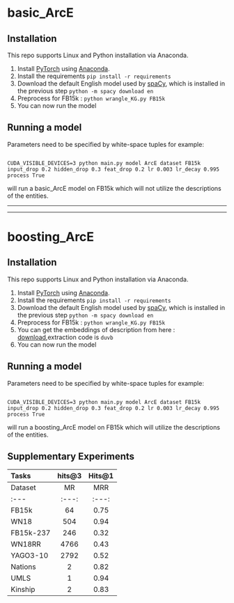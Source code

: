 # basic_ArcE



## Installation

This repo supports Linux and Python installation via Anaconda. 

1. Install [PyTorch](https://github.com/pytorch/pytorch) using [Anaconda](https://www.continuum.io/downloads). 
2. Install the requirements `pip install -r requirements`
3. Download the default English model used by [spaCy](https://github.com/explosion/spaCy), which is installed in the previous step `python -m spacy download en`
4. Preprocess for FB15k : `python wrangle_KG.py FB15k`
5. You can now run the model

## Running a model

Parameters need to be specified by white-space tuples for example:
```

CUDA_VISIBLE_DEVICES=3 python main.py model ArcE dataset FB15k input_drop 0.2 hidden_drop 0.3 feat_drop 0.2 lr 0.003 lr_decay 0.995 process True 
```
will run a basic_ArcE model on FB15k which will not utilize the descriptions of the entities.

----------------------------------------------------------------------------------------------------------------------------------
-----------------------------------------------------------------------------------------------------------------------------------

# boosting_ArcE

## Installation

This repo supports Linux and Python installation via Anaconda. 

1. Install [PyTorch](https://github.com/pytorch/pytorch) using [Anaconda](https://www.continuum.io/downloads). 
2. Install the requirements `pip install -r requirements`
3. Download the default English model used by [spaCy](https://github.com/explosion/spaCy), which is installed in the previous step `python -m spacy download en`
4. Preprocess for FB15k : `python wrangle_KG.py FB15k`
5. You can  get the embeddings of description from here : [download](https://pan.baidu.com/s/18N6VkWIm5jeO0MMZMk-4yA),extraction code is `duvb`
6. You can now run the model

## Running a model

Parameters need to be specified by white-space tuples for example:
```

CUDA_VISIBLE_DEVICES=3 python main.py model ArcE dataset FB15k input_drop 0.2 hidden_drop 0.3 feat_drop 0.2 lr 0.003 lr_decay 0.995 process True 
```
will run a boosting_ArcE model on FB15k which will utilize the descriptions of the entities.

## Supplementary Experiments
Tasks | hits@3 | Hits@1 |
:--- | :---: | :---: |
Dataset | MR | MRR | Hits@10 | Hits@3 | Hits@1
:--- | :---: | :---: | :---: | :---: | :---:
FB15k | 64 | 0.75 | 0.87 | 0.80 | 0.67
WN18 | 504 | 0.94 | 0.96 | 0.95 | 0.94
FB15k-237 | 246 | 0.32 | 0.49 | 0.35 | 0.24
WN18RR | 4766 | 0.43 | 0.51 | 0.44 | 0.39
YAGO3-10 | 2792 | 0.52 | 0.66 | 0.56 | 0.45
Nations | 2 | 0.82 | 1.00 | 0.88 | 0.72
UMLS | 1 | 0.94 | 0.99 | 0.97 | 0.92
Kinship | 2 | 0.83 | 0.98 | 0.91 | 0.73
